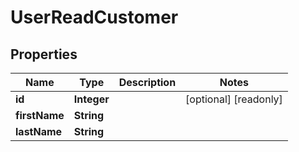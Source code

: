 

# UserReadCustomer

## Properties

Name | Type | Description | Notes
------------ | ------------- | ------------- | -------------
**id** | **Integer** |  |  [optional] [readonly]
**firstName** | **String** |  | 
**lastName** | **String** |  | 



